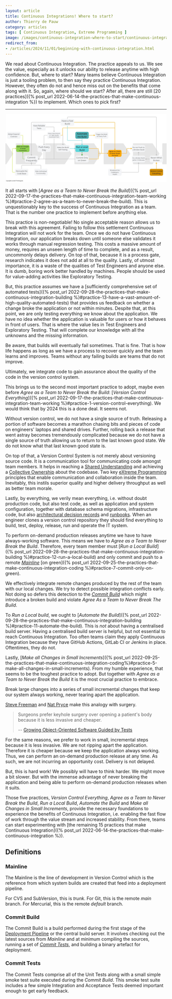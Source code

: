 ```yaml
---
layout: article
title: Continuous Integrations! Where to start?
author: Thierry de Pauw
category: articles
tags: [ Continuous Integration, Extreme Programming ]
image: /images/continuous-integration-where-to-start/continuous-integration-where-to-start.jpg
redirect_from:
- /articles/2024/11/01/beginning-with-continuous-integration.html
---
```


We read about Continuous Integration. The practice appeals to us. We see the value, especially as it unlocks our ability to release anytime with high confidence. But, where to start? Many teams believe Continuous Integration is just a tooling problem, to then say they practice Continuous Integration. However, they often do not and hence miss out on the benefits that come along with it. So, again, where should we start? After all, there are still [20 practices]({% post_url 2022-06-14-the-practices-that-make-continuous-integration %}) to implement. Which ones to pick first?

---

![Continuous Integration! Where to start?](/images/continuous-integration-where-to-start/continuous-integration-where-to-start.jpg)

It all starts with [*Agree as a Team to Never Break the Build*]({% post_url 2022-09-17-the-practices-that-make-continuous-integration-team-working %}#practice-2-agree-as-a-team-to-never-break-the-build). This is unquestionably key to the success of Continuous Integration as a team. That is the number one practice to implement before anything else.

This practice is non-negotiable! No single acceptable reason allows us to break with this agreement. Failing to follow this settlement Continuous Integration will not work for the team. Once we do not have Continuous Integration, our application breaks down until someone else validates it works through manual regression testing. This costs a massive amount of money, requires an unseen length of time to complete, and as a result, uncommonly delays delivery. On top of that, because it is a process gate, research indicates it does not add at all to the quality. Lastly, of utmost importance, it is a waste of the qualities of Test Engineers and anyone else. It is dumb, boring work better handled by machines. People should be used for value-adding activities like Exploratory Testing.

But, this practice assumes we have a [sufficiently comprehensive set of automated tests]({% post_url 2022-09-28-the-practices-that-make-continuous-integration-building %}#practice-13-have-a-vast-amount-of-high-quality-automated-tests) that provides us feedback on whether a change broke the application or not within minutes. Despite that, at this point, we are only testing everything we know about the application. We have no idea whether the application is valuable for users or how it behaves in front of users. That is where the value lies in Test Engineers and Exploratory Testing. That will complete our knowledge with all the unknowns and the missing information.

Be aware, that builds will eventually fail sometimes. That is fine. That is how life happens as long as we have a process to recover quickly and the team learns and improves. Teams without any failing builds are teams that do not improve.

Ultimately, we integrate code to gain assurance about the quality of the code in the version control system.

This brings us to the second most important practice to adopt, maybe even before *Agree as a Team to Never Break the Build*: [*Version Control Everything*]({% post_url 2022-09-17-the-practices-that-make-continuous-integration-team-working %}#practice-1-version-control-everything). We would think that by 2024 this is a done deal. It seems not.

Without version control, we do not have a single source of truth. Releasing a portion of software becomes a marathon chasing bits and pieces of code on engineers' laptops and shared drives. Further, rolling back a release that went astray becomes tremendously complicated because we do not have a single source of truth allowing us to return to the last known good state. We do not know what that last known good state is.

On top of that, a Version Control System is not merely about versioning source code. It is a communication tool for communicating code amongst team members. It helps in reaching a [Shared Understanding](https://en.wikipedia.org/wiki/Extreme_programming_practices#Shared_understanding) and achieving a [Collective Ownership](http://www.extremeprogramming.org/rules/collective.html) about the codebase. Two key [eXtreme Programming](http://www.extremeprogramming.org/) principles that enable communication and collaboration inside the team. Inevitably, this instils superior quality and higher delivery throughput as well as better team morale.

Lastly, by everything, we verily mean everything, i.e. without doubt production code, but also test code, as well as application and system configuration, together with database schema migrations, infrastructure code, but also [architectural decision records](https://www.cognitect.com/blog/2011/11/15/documenting-architecture-decisions) and [runbooks](https://www.pagerduty.com/resources/learn/what-is-a-runbook/). When an engineer clones a version control repository they should find everything to build, test, deploy, release, run and operate the IT system.

To perform on-demand production releases anytime we have to have always-working software. This means we have to *Agree as a Team to Never Break the Build*. Therefore, every team member must [*Run a Local Build*]({% post_url 2022-09-28-the-practices-that-make-continuous-integration-building %}#practice-12-run-a-local-build) and only commit and push to a remote [*Mainline*](#mainline) [on green]({% post_url 2022-09-25-the-practices-that-make-continuous-integration-coding %}#practice-7-commit-only-on-green).

We effectively integrate remote changes produced by the rest of the team with our local changes. We try to detect possible integration conflicts early. Not doing so defers this detection to the [*Commit Build*](#commit-build) which might introduce a broken build and violate *Agree As a Team to Never Break The Build*.

To *Run a Local build*, we ought to [*Automate the Build*]({% post_url 2022-09-28-the-practices-that-make-continuous-integration-building %}#practice-11-automate-the-build). This is *not* about having a centralised build server. Having a centralised build server is helpful, but not essential to reach Continuous Integration. Too often teams claim they apply Continuous Integration because they have GitHub Actions, GitLab CI or Jenkins in place. Oftentimes, they do not.

Lastly, [*Make all Changes in Small Increments*]({% post_url 2022-09-25-the-practices-that-make-continuous-integration-coding%}#practice-5-make-all-changes-in-small-increments). From my humble experience, that seems to be the toughest practice to adopt. But together with *Agree as a Team to Never Break the Build* it is the most crucial practice to embrace.

Break large changes into a series of small incremental changes that keep our system always working, never tearing apart the application.

[Steve Freeman](https://www.linkedin.com/in/stevefreeman/) and [Nat Pryce](https://www.linkedin.com/in/natpryce/) make this analogy with surgery.

> Surgeons prefer keyhole surgery over opening a patient's body because it is less invasive and cheaper.
>
> -- [Growing Object-Oriented Software Guided by Tests](https://www.goodreads.com/book/show/4268826-growing-object-oriented-software-guided-by-tests)

For the same reasons, we prefer to work in small, incremental steps because it is less invasive. We are not ripping apart the application. Therefore it is cheaper because we keep the application always working. Thus, we can perform an on-demand production release at any time. As such, we are not incurring an opportunity cost. Delivery is not delayed.

But, this is hard work! We possibly will have to think harder. We might move a bit slower. But with the immense advantage of never breaking the application and being able to perform on-demand production releases when it suits.

Those five practices, *Version Control Everything*, *Agree as a Team to Never Break the Build*, *Run a Local Build*, *Automate the Build* and *Make all Changes in Small Increments*, provide the necessary foundations to experience the benefits of Continuous Integration, i.e. enabling the fast flow of work through the value stream and increased stability. From there, teams can start experimenting with [the remaining 15 practices that make Continuous Integration]({% post_url 2022-06-14-the-practices-that-make-continuous-integration %}).

## Definitions

### Mainline

The Mainline is the line of development in Version Control which is the reference from which system builds are created that feed into a deployment pipeline.

For CVS and SubVersion, this is *trunk*. For Git, this is the remote *main* branch. For Mercurial, this is the remote *default* branch.

### Commit Build

The Commit Build is a build performed during the first stage of the [Deployment Pipeline](https://continuousdelivery.com/implementing/patterns/#the-deployment-pipeline) or the central build server. It involves checking out the latest sources from *Mainline* and at minimum compiling the sources, running a set of [*Commit Tests*](#commit-tests), and building a binary artefact for deployment.

### Commit Tests

The Commit Tests comprise all of the Unit Tests along with a small simple smoke test suite executed during the *Commit Build*. This smoke test suite includes a few simple Integration and Acceptance Tests deemed important enough to get early feedback.
